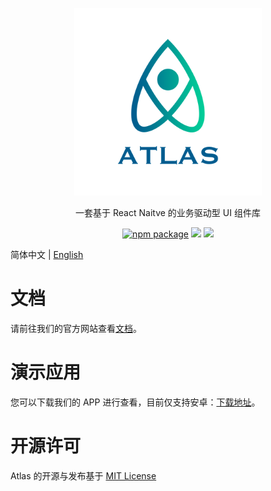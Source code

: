 <p align="center">
  <a href="https://github.com/rcg1994/react-native-atlas">
    <img width="300" src="https://github.com/rcg1994/light/blob/master/images/atlas_400.png?raw=true">
  </a>
</p>

<div align="center">
一套基于 React Naitve 的业务驱动型 UI 组件库

[![npm package](https://img.shields.io/npm/v/react-native-atlas.svg)](https://www.npmjs.com/package/react-native-atlas)
[![](https://img.shields.io/npm/dt/react-native-atlas.svg)](https://www.npmjs.com/package/react-native-atlas)
[![](https://img.shields.io/github/license/rcg1994/react-native-atlas.svg)](https://github.com/rcg1994/react-native-atlas/blob/master/LICENSE)

</div>

简体中文 | [English](./README-en.md)

# 文档

请前往我们的官方网站查看[文档](https://github.com/rcg1994/react-native-atlas/wiki)。

# 演示应用

您可以下载我们的 APP 进行查看，目前仅支持安卓：[下载地址]()。

# 开源许可

Atlas 的开源与发布基于 [MIT License](https://github.com/rcg1994/react-native-atlas/blob/master/LICENSE)

